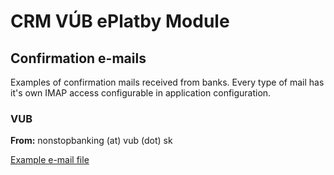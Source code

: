 # CRM VÚB ePlatby Module

## Confirmation e-mails

Examples of confirmation mails received from banks. Every type of mail has it's own IMAP access configurable in application configuration.

### VUB

**From:** nonstopbanking (at) vub (dot) sk

[Example e-mail file](docs/_static/emails/vub.eml)
